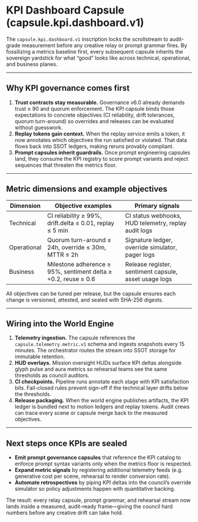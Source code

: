 # KPI Dashboard Capsule (capsule.kpi.dashboard.v1)

The `capsule.kpi.dashboard.v1` inscription locks the scrollstream to audit-grade
measurement before any creative relay or prompt grammar fires. By fossilizing a
metrics baseline first, every subsequent capsule inherits the sovereign yardstick
for what “good” looks like across technical, operational, and business planes.

---

## Why KPI governance comes first

1. **Trust contracts stay measurable.** Governance v6.0 already demands trust
   ≥ 90 and quorum enforcement. The KPI capsule binds those expectations to
   concrete objectives (CI reliability, drift tolerances, quorum turn-around) so
   overrides and releases can be evaluated without guesswork.
2. **Replay tokens gain context.** When the replay service emits a token, it now
   annotates which objectives the run satisfied or violated. That data flows back
   into SSOT ledgers, making reruns provably compliant.
3. **Prompt capsules inherit guardrails.** Once prompt engineering capsules land,
   they consume the KPI registry to score prompt variants and reject sequences
   that threaten the metrics floor.

---

## Metric dimensions and example objectives

| Dimension   | Objective examples                                      | Primary signals                                      |
| ----------- | ------------------------------------------------------- | ---------------------------------------------------- |
| Technical   | CI reliability ≥ 99%, drift.delta ≤ 0.01, replay ≤ 5 min | CI status webhooks, HUD telemetry, replay audit logs |
| Operational | Quorum turn-around ≤ 24h, override ≤ 30m, MTTR ≤ 2h      | Signature ledger, override simulator, pager logs     |
| Business    | Milestone adherence ≥ 95%, sentiment delta ≥ +0.2, reuse ≥ 0.6 | Release register, sentiment capsule, asset usage logs |

All objectives can be tuned per release, but the capsule ensures each change is
versioned, attested, and sealed with SHA-256 digests.

---

## Wiring into the World Engine

1. **Telemetry ingestion.** The capsule references the
   `capsule.telemetry.metric.v1` schema and ingests snapshots every 15 minutes.
   The orchestrator routes the stream into SSOT storage for immutable retention.
2. **HUD overlays.** Mission oversight HUDs surface KPI deltas alongside glyph
   pulse and aura metrics so rehearsal teams see the same thresholds as council
   auditors.
3. **CI checkpoints.** Pipeline runs annotate each stage with KPI satisfaction
   bits. Fail-closed rules prevent sign-off if the technical layer drifts below
   the thresholds.
4. **Release packaging.** When the world engine publishes artifacts, the KPI
   ledger is bundled next to motion ledgers and replay tokens. Audit crews can
   trace every scene or capsule merge back to the measured objectives.

---

## Next steps once KPIs are sealed

- **Emit prompt governance capsules** that reference the KPI catalog to enforce
  prompt syntax variants only when the metrics floor is respected.
- **Expand metric signals** by registering additional telemetry feeds (e.g.
  generative cost per scene, rehearsal to render conversion rate).
- **Automate retrospectives** by piping KPI deltas into the council’s override
  simulator so policy adjustments happen with quantitative backing.

The result: every relay capsule, prompt grammar, and rehearsal stream now lands
inside a measured, audit-ready frame—giving the council hard numbers before any
creative drift can take hold.
